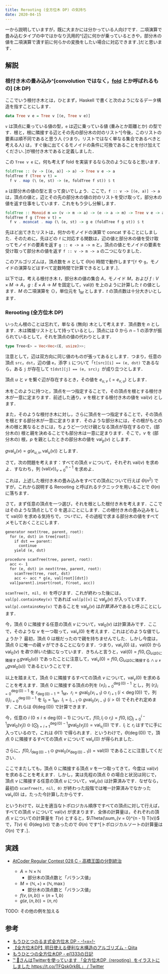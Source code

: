 ```yaml
---
title: Rerooting (全方位木 DP) の気持ち
date: 2020-04-15
---
```


一から説明していますが，既に大まかには分かっている人向けです．二項演算で畳み込むタイプの中ではかなり汎用的^[辺に何かが乗っているときや，部分木の値を二項演算で潰す前に何らかの変換をしたい場合に対応できます．]だと思います．


## 解説

### 根付き木の畳み込み^[convolution ではなく，[fold](https://ja.wikipedia.org/wiki/%E9%AB%98%E9%9A%8E%E9%96%A2%E6%95%B0#fold) とか呼ばれるもの] (木 DP)

ここでいう根付き木とは，ひとまず，Haskell で書くと次のようになるデータ構造を指すことにします．

```haskell
data Tree v e = Tree v [(e, Tree v e)]
```

`v` は頂点に乗っている値の型，`e` は辺に乗っている値 (重みとか距離とか) の型です．根と，根に隣接する辺とその先の部分木の対のリスト^[今後，このリストの要素は順不同であると思う人 (つまり，リストではなく単なる集合であるべきと考える人) は，すぐ後に出てくるモノイドの条件に可換であることを付け加えてください．]が根付き木であると定義しました．

この `Tree v e` に，何も考えず fold を実装するなら次のようになると思います．

```haskell
foldTree :: (v -> [(e, a)] -> a) -> Tree v e -> a
foldTree f (Tree v t) =
  f v . map (\ (e, st) -> (e, foldTree f st)) $ t
```

`a` は部分木の値の型と言って良いでしょう．ここで，`f :: v -> [(e, a)] -> a` は，頂点の値と，辺とその先の部分木の値の対のリストを受け取って，部分木の値を返す仕事をしています．これをもう少し分解します．

```haskell
foldTree :: Monoid m => (v -> m -> a) -> (e -> a -> m) -> Tree v e -> a
foldTree f g (Tree v t) =
  f v . mconcat . map (\ (e, st) -> g e (foldTree f g st)) $ t
```

先ほど出てきたリストは，何かのモノイドの演算で concat することにしました．そのために，先ほどの `f` に対応する関数は，辺の値と部分木の値を受け取ってモノイドの要素を返す `g :: e -> a -> m` と，頂点の値とモノイドの要素を受け取って部分木の値を返す `f :: v -> m -> a` の二つになりました．

このアルゴリズムは，頂点数を $n$ として $\Theta(n)$ 時間で動作します^[`f` や `g`，モノイドの演算などはすべて定数時間で計算できるとします．]．

以下では，考える根付き木 $t$，部分木の値の集合 $A$，モノイド $M$，および $f : V \times M \to A$，$g : E \times A \to M$ を固定して，$\mathrm{val}(t)$ を上のように計算した $t$ の値とします．$M$ の二項演算を $\odot$，単位元を $1_M$ とします．$t$ の頂点数は十分大きいとします．


### Rerooting (全方位木 DP)

いったん根のことは忘れて，単なる (無向) 木として考えます．頂点数を $n$ とします．木は隣接リストとして持っているとし，頂点には $0$ から $n - 1$ の添字が振られているとして，それを頂点の値の代わりとします．

```rust
type Tree<E> = Vec<Vec<(E, usize)>>;
```

注意として，辺は双方向に同じ値のものが張ってあるとします．つまり，任意の頂点 `src`，`dst`，辺の値 `e`，添字 `i` について「`t[src][i] == (e, dst)` であるなら，ある `j` が存在して `t[dst][j] == (e, src)`」が成り立つとします．

頂点 $u$ と $v$ を繋ぐ辺が存在するとき，その値を $e_{u, v}$ ($= e_{v, u}$) とします．

木をこのように持つと，頂点を一つ指定することで，その頂点を根とする根付き木が一意に定まります．前述した通り，$v$ を根とする根付き木の値を $\mathrm{val}(v)$ とします．

また，そのような根付き木に対し，さらに頂点を一つ指定することで，その頂点を根とする部分木が一意に定まります．そのような部分木には，その根がもとの木の根と異なるときには，ちょうど一つだけ親となる頂点が存在するので，(部分木の) 根と親を決めることでも部分木は一意に定まります．そこで，$v$ を (部分木の) 根，$p$ を親としたときの部分木の値を $\mathrm{val}_p(v)$ とします．

$g\mathrm{val} _ {u}(v) = g(e_{u, v}, \mathrm{val}_{u}(v))$ とします．

さて，次の問題を考えます：すべての頂点 $v$ について，それぞれ $\mathrm{val}(v)$ を求めよ．すなわち，列 $(\mathrm{val}(v))_{v = 0}^{n - 1}$ を求めよ．

これは，上述した根付き木の畳み込みをすべての頂点について行えば $\Theta(n^2)$ ですが，これから説明する Rerooting と呼ばれるテクニックを用いることで $\Theta(n)$ に落ちます．

さて，まず任意の頂点を一つ選び，それを根とした根付き木を考えます．ここではそのような頂点として $0$ を選ぶことにします．この根付き木の畳み込みをして $\mathrm{val}(0)$ を求める気持ちで，_ついでに_，その過程で求まる部分木の値をすべてメモしておくことにします．

```default
generator next(tree, parent, root):
  for (e, dst) in tree[root]:
    if dst == parent:
      continue
    yield (e, dst)

procedure scanTree(tree, parent, root):
  acc <- 1
  for (e, dst) in next(tree, parent, root):
    scanTree(tree, root, dst)
    acc <- acc * g(e, val[root][dst])
  val[parent].insert(root, f(root, acc))
```

`scanTree(t, nil, 0)` を呼びます．これが終わった後には，`val[p].containsKey(v)` であれば `val[p][v]` に $\mathrm{val}_p(v)$ が入っています．`val[p].containsKey(v)` であることを $\mathrm{val}_p(v)$ は*計算済み*であると呼ぶことにします．

今，頂点 $0$ に隣接する任意の頂点 $v$ について，$\mathrm{val}_0(v)$ は計算済みです．ここで，そのような $v$ を一つ取って，$\mathrm{val}_v(0)$ を考えます．これはどのような値でしょうか？ 最初，頂点 $0$ は根だったので親を持ちませんでした．しかし今度は，頂点 $0$ に唯一の親 $v$ ができることになります．つまり，$\mathrm{val}_v(0)$ は，$\mathrm{val}(0)$ から $\mathrm{val}_0(v)$ を*取り除いた*値になっています．きちんと言うと，$\mathrm{val}(0) = f(0, \bigodot _{u \text{は} 0 \text{に隣接する}} g\mathrm{val}_0(u))$ であったことに注意して，$\mathrm{val}_v(0) = f(0, \bigodot _{u \text{は} 0 \text{に隣接する} \land u \ne v} g\mathrm{val}_0(u))$ であるということです．

以上を踏まえて，頂点 $0$ に隣接するすべての頂点 $v$ について，$\mathrm{val}_v(0)$ を求めることを考えます．頂点 $0$ に隣接する頂点の列を $(v_i)_{i = 0}^{\deg(0) - 1}$ とし，列 $(r_i)_{i = 0}^{\deg(0) - 1}$ を $r _{\deg(0) - 1} = 1_M$，$r_i = g\mathrm{val}_{0}(v _{i + 1}) \odot r _{i + 1} \ (i \lt \deg(0))$ で，列 $(l_i)_{i = 0}^{\deg(0) - 1}$ を $l_0 = 1_M$，$l_i = l_{i - 1} \odot g\mathrm{val}_{0}(v _{i - 1}) \ (i \gt 0)$ でそれぞれ定めます．これらは $\Theta(\deg(0))$ で計算できます．

今，任意の $i$ ($0 \le i \le \deg(0) - 1$) について，$f(0, l_i \odot r_i) = f(0, (\bigodot_{j = 0}^{i - 1} g\mathrm{val}_{0}(v_j)) \odot (\bigodot_{j = i + 1}^{\deg(0) - 1} g\mathrm{val}_{0}(v_j))) = \mathrm{val} _ {v_i}(0)$ です．$l_i$ と $r_i$ はすでに手に入っているので，これは $\Theta(1)$ で得られます．というわけで，$\Theta(\deg(0))$ で，頂点 $0$ に隣接するすべての頂点 $v$ について $\mathrm{val}_v(0)$ が得られました．

さらに，$f(0, l_{\deg(0) - 1} \odot g\mathrm{val}_{0}(v _ {\deg(0) - 1})) = \mathrm{val}(0)$ であることに注意してください．

ここでまたしても，頂点 $0$ に隣接する頂点 $v$ を一つ取ってきて，今度は $\mathrm{val}(v)$ を求めることを考えます．しかし，実は先程の頂点 $0$ の場合と状況は同じで，頂点 $v$ に隣接する任意の頂点 $u$ について，$\mathrm{val}_{v}(u)$ は計算済みです．なぜなら，最初の `scanTree(t, nil, 0)` が終わった段階では唯一計算済みでなかった $\mathrm{val}_v(0)$ は，たった今計算したからです．

というわけで，以上を適当なトポロジカル順序ですべての頂点に対して行えば，すべての頂点 $v$ について $\mathrm{val}(v)$ が求まります．全体の計算量は，それぞれの頂点 $v$ についての計算量を $T(v)$ とすると，$\Theta(\sum_{v = 0}^{n - 1} T(v))$ で，$T(v) \in \Theta(\deg(v))$ であったので $\Theta(n)$ です^[トポロジカルソートの計算量は $O(n)$ です．]．


## 実践

* [AtCoder Regular Contest 028 C - 高橋王国の分割統治](https://atcoder.jp/contests/arc028/tasks/arc028_3)

  * $A = \mathbb{N} \times \mathbb{N}$
    * 部分木の頂点数と「バランス値」
  * $M = \langle \mathbb{N}, + \rangle \times \langle \mathbb{N}, \max \rangle$
    * 部分木の頂点数と「バランス値」
  * $f(v, \langle n, b \rangle) = \langle n + 1, b \rangle$
  * $g(e, \langle n, b \rangle) = \langle n, n \rangle$

TODO: その他の例を加える


## 参考

* [もうひとつのるま式全方位木 DP - -!=x=!-](http://ecasd-qina.hatenablog.com/entry/2020/04/01/010818)
* [【全方位木DP】明日使える便利な木構造のアルゴリズム - Qiita](https://qiita.com/keymoon/items/2a52f1b0fb7ef67fb89e)
* [もうひとつの全方位木DP - ei1333の日記](https://ei1333.hateblo.jp/entry/2018/12/21/004022)
* [™ 🔰さんはTwitterを使っています 「全方位木DP（rerooting）をイラストにしました https://t.co/TFQsk0rkBL」 / Twitter](https://twitter.com/tmaehara/status/980787099472297985)
